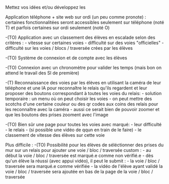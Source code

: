 Mettez vos idées et/ou développez les

Application téléphone + site web sur ordi (un peu comme pronote) : certaines fonctionnalitées seront accessibles seulement sur téléphone (noté T) et parfois certaines sur ordi seulement (noté O)

-(TO) Application avec un classement des élèves en escalade selon des critères : 
    - vitesse sur certaines voies
    - difficulté sur des voies "officielles"
    - difficulté sur les voies / blocs / traversée crées par les élèves

-(TO) Système de connexion et de compte avec les élèves

-(TO) Connexion avec un chronomètre pour valider les temps (mais bon on attend le travail des SI de première)

-(T) Reconnaissance des voies par les élèves en utilisant la caméra de leur téléphone et une IA pour reconnaître le relais qu'ils regardent et leur proposer des boutons correspondant à toutes les voies du relais:
    - solution temporaire : un menu où on peut choisir les voies
    - on peut mettre des scotchs d'une certaine couleur ou des qr codes aux coins des relais pour les reconnaître avec la caméra
    - aussi ce serait bien de pouvoir zoomer et que les boutons des prises zooment avec l'image

-(TO) Bien sûr une page pour toutes les voies avec marqué:
    - leur difficulté
    - le relais
    - (si possible une vidéo de qqun en train de le faire)
    - le classement de vitesse des élèves sur cette voie

Plus difficile :
-(TO) Possibilité pour les élèves de séléctionner des prises du mur sur un relais pour ajouter une voie / bloc / traversée custom :
    - au début la voie / bloc / traversée est marqué.e comme non vérifié.e
    - dès qu'un élève la réussi (avec appui vidéo), il peut le submit :
        - la voie / bloc / traversée sera marqué.e comme vérifiée
        - la vidéo de l'élève ayant validé la voie / bloc / traversée sera ajoutée en bas de la page de la voie / bloc / traversée
